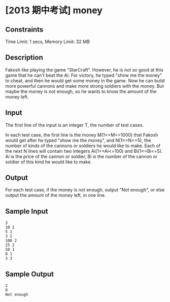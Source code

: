 # [2013 期中考试] money


## Constraints

Time Limit: 1 secs, Memory Limit: 32 MB

## Description

Fakosh like playing the game "StarCraft".  However, he is not so good at this game that he can't beat the AI. For victory, he typed "show me the money" to cheat, and then he would get some money in the game. Now he can build more powerful cannons and make more strong soldiers with the money. But maybe the money is not enough, so he wants to know the amount of the money left.

## Input

 

The first line of the input is an integer T, the number of test cases.

 

In each test case, the first line is the money M(1<=M<=1000) that Fakosh would get after he typed "show me the money", and N(1<=N<=5), the number of kinds of the cannons or soldiers he would like to make. Each of the next N lines will contain two integers Ai(1<=Ai<=100) and Bi(1<=Bi<=5). Ai is the price of the cannon or soldier, Bi is the number of the cannon or soldier of this kind he would like to make.

 

## Output

For each test case, if the money is not enough, output "Not enough", or else output the amount of the money left, in one line.

## Sample Input
```
3
10 2
5 1
3 1
100 2
25 2
50 1
8 1
3 3
```
## Sample Output
```
2
0
Not enough
```

